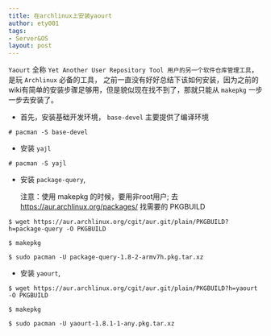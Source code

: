 ```yaml
---
title: 在archlinux上安装yaourt
author: ety001
tags:
- Server&OS
layout: post
---
```

`Yaourt` 全称 `Yet Another User Repository Tool 用户的另一个软件仓库管理工具`，是玩 `Archlinux` 必备的工具，
之前一直没有好好总结下该如何安装，因为之前的wiki有简单的安装步骤足够用，但是貌似现在找不到了，那就只能从 `makepkg` 一步一步去安装了。

* 首先，安装基础开发环境， `base-devel` 主要提供了编译环境

```
# pacman -S base-devel
```

* 安装 `yajl`

```
# pacman -S yajl
```

* 安装 `package-query`,

    注意：使用 makepkg 的时候，要用非root用户; 去 https://aur.archlinux.org/packages/ 找需要的 PKGBUILD

```
$ wget https://aur.archlinux.org/cgit/aur.git/plain/PKGBUILD?h=package-query -O PKGBUILD

$ makepkg

$ sudo pacman -U package-query-1.8-2-armv7h.pkg.tar.xz
```

* 安装 `yaourt`,

```
$ wget https://aur.archlinux.org/cgit/aur.git/plain/PKGBUILD?h=yaourt -O PKGBUILD

$ makepkg

$ sudo pacman -U yaourt-1.8.1-1-any.pkg.tar.xz
```
